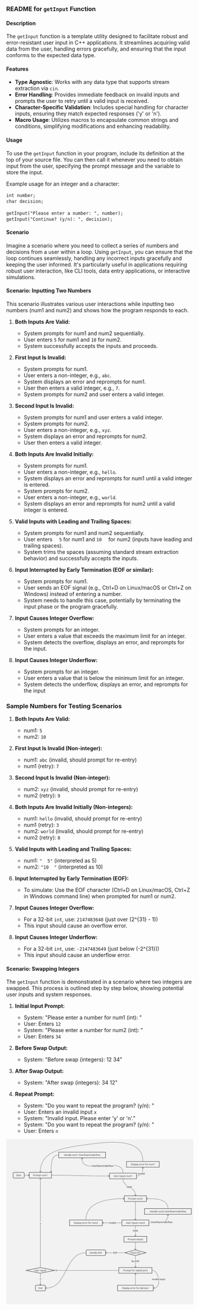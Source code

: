 ### README for `getInput` Function

#### Description

The `getInput` function is a template utility designed to facilitate robust and error-resistant user input in C++ applications. It streamlines acquiring valid data from the user, handling errors gracefully, and ensuring that the input conforms to the expected data type.

#### Features

- **Type Agnostic**: Works with any data type that supports stream extraction via `cin`.
- **Error Handling**: Provides immediate feedback on invalid inputs and prompts the user to retry until a valid input is received.
- **Character-Specific Validation**: Includes special handling for character inputs, ensuring they match expected responses ('y' or 'n').
- **Macro Usage**: Utilizes macros to encapsulate common strings and conditions, simplifying modifications and enhancing readability.

#### Usage

To use the `getInput` function in your program, include its definition at the top of your source file. You can then call it whenever you need to obtain input from the user, specifying the prompt message and the variable to store the input.

Example usage for an integer and a character:

```
int number;
char decision;

getInput("Please enter a number: ", number);
getInput("Continue? (y/n): ", decision);
```

#### Scenario

Imagine a scenario where you need to collect a series of numbers and decisions from a user within a loop. Using `getInput`, you can ensure that the loop continues seamlessly, handling any incorrect inputs gracefully and keeping the user informed. It's particularly useful in applications requiring robust user interaction, like CLI tools, data entry applications, or interactive simulations.

#### Scenario: Inputting Two Numbers

This scenario illustrates various user interactions while inputting two numbers (num1 and num2) and shows how the program responds to each.

1. **Both Inputs Are Valid:**

   - System prompts for num1 and num2 sequentially.
   - User enters `5` for num1 and `10` for num2.
   - System successfully accepts the inputs and proceeds.

2. **First Input Is Invalid:**

   - System prompts for num1.
   - User enters a non-integer, e.g., `abc`.
   - System displays an error and reprompts for num1.
   - User then enters a valid integer, e.g., `7`.
   - System prompts for num2 and user enters a valid integer.

3. **Second Input Is Invalid:**

   - System prompts for num1 and user enters a valid integer.
   - System prompts for num2.
   - User enters a non-integer, e.g., `xyz`.
   - System displays an error and reprompts for num2.
   - User then enters a valid integer.

4. **Both Inputs Are Invalid Initially:**

   - System prompts for num1.
   - User enters a non-integer, e.g., `hello`.
   - System displays an error and reprompts for num1 until a valid integer is entered.
   - System prompts for num2.
   - User enters a non-integer, e.g., `world`.
   - System displays an error and reprompts for num2 until a valid integer is entered.

5. **Valid Inputs with Leading and Trailing Spaces:**

   - System prompts for num1 and num2 sequentially.
   - User enters `  5` for num1 and `10  ` for num2 (inputs have leading and trailing spaces).
   - System trims the spaces (assuming standard stream extraction behavior) and successfully accepts the inputs.

6. **Input Interrupted by Early Termination (EOF or similar):**

   - System prompts for num1.
   - User sends an EOF signal (e.g., Ctrl+D on Linux/macOS or Ctrl+Z on Windows) instead of entering a number.
   - System needs to handle this case, potentially by terminating the input phase or the program gracefully.

7. **Input Causes Integer Overflow:**

   - System prompts for an integer.
   - User enters a value that exceeds the maximum limit for an integer.
   - System detects the overflow, displays an error, and reprompts for the input.

8. **Input Causes Integer Underflow:**
   - System prompts for an integer.
   - User enters a value that is below the minimum limit for an integer.
   - System detects the underflow, displays an error, and reprompts for the input

### Sample Numbers for Testing Scenarios

1. **Both Inputs Are Valid:**

   - num1: `5`
   - num2: `10`

2. **First Input Is Invalid (Non-integer):**

   - num1: `abc` (invalid, should prompt for re-entry)
   - num1 (retry): `7`

3. **Second Input Is Invalid (Non-integer):**

   - num2: `xyz` (invalid, should prompt for re-entry)
   - num2 (retry): `9`

4. **Both Inputs Are Invalid Initially (Non-integers):**

   - num1: `hello` (invalid, should prompt for re-entry)
   - num1 (retry): `3`
   - num2: `world` (invalid, should prompt for re-entry)
   - num2 (retry): `8`

5. **Valid Inputs with Leading and Trailing Spaces:**

   - num1: `"  5"` (interpreted as 5)
   - num2: `"10  "` (interpreted as 10)

6. **Input Interrupted by Early Termination (EOF):**

   - To simulate: Use the EOF character (Ctrl+D on Linux/macOS, Ctrl+Z in Windows command line) when prompted for num1 or num2.

7. **Input Causes Integer Overflow:**

   - For a 32-bit `int`, use: `2147483648` (just over \(2^{31} - 1\))
   - This input should cause an overflow error.

8. **Input Causes Integer Underflow:**
   - For a 32-bit `int`, use: `-2147483649` (just below \(-2^{31}\))
   - This input should cause an underflow error.

#### Scenario: Swapping Integers

The `getInput` function is demonstrated in a scenario where two integers are swapped. This process is outlined step by step below, showing potential user inputs and system responses.

1. **Initial Input Prompt:**

   - System: "Please enter a number for num1 (int): "
   - User: Enters `12`
   - System: "Please enter a number for num2 (int): "
   - User: Enters `34`

2. **Before Swap Output:**

   - System: "Before swap (integers):
     12
     34"

3. **After Swap Output:**

   - System: "After swap (integers):
     34
     12"

4. **Repeat Prompt:**
   - System: "Do you want to repeat the program? (y/n): "
   - User: Enters an invalid input `x`
   - System: "Invalid input. Please enter 'y' or 'n'."
   - System: "Do you want to repeat the program? (y/n): "
   - User: Enters `n`

![Alt Text](diagram.jpg)
